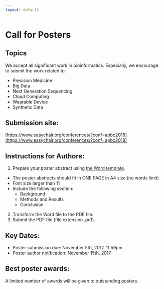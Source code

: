 ```yaml
---
layout: default
---
```

# Call for Posters

## Topics

We accept all significant work in bioinformatics. Especially, we encourage to submit the work related to:

* Precision Medicine
* Big Data
* Next Generation Sequencing
* Cloud Computing
* Wearable Device
* Synthetic Data

## Submission site:

[https://www.easychair.org/conferences/?conf=apbc2018](https://www.easychair.org/conferences/?conf=apbc2018)

## Instructions for Authors:

1. Prepare your poster abstract using [the Word template](/Poster_Abstract_Template.doc).
* The poster abstracts should fit in ONE PAGE in A4 size (no words limit)
* Font size larger than 11
* Include the following section:
  - Background
  - Methods and Results
  - Conclusion
2. Transform the Word file to the PDF file.
3. Submit the PDF file (file extension .pdf).


## Key Dates:

* Poster submission due: November 5th, 2017, 11:59pm
* Poster author notification: November 15th, 2017

## Best poster awards:

A limited number of awards will be given to outstanding posters.
